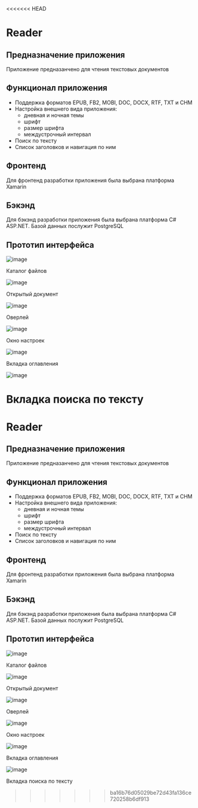 <<<<<<< HEAD
# Reader
## Предназначение приложения
Приложение предназанчено для чтения текстовых документов
## Функционал приложения
- Поддержка форматов EPUB, FB2, MOBI, DOC, DOCX, RTF, TXT и CHM
- Настройка внешнего вида приложения:
  - дневная и ночная темы
  - шрифт
  - размер шрифта
  - междустрочный интервал
- Поиск по тексту
- Список заголовков и навигация по ним
## Фронтенд
Для фронтенд разработки приложения была выбрана платформа Xamarin
## Бэкэнд
Для бэкэнд разработки приложения была выбрана платформа C# ASP.NET. Базой данных послужит PostgreSQL
## Прототип интерфейса
![image](https://github.com/user-attachments/assets/0460446a-1935-41ed-b715-4699bac4843f)

Каталог файлов

![image](https://github.com/user-attachments/assets/2eb37347-d13a-4ec6-bb9a-481ff79396f6)

Открытый документ

![image](https://github.com/user-attachments/assets/5dd2e9c2-429d-4471-936a-ea47b406878f)

Оверлей

![image](https://github.com/user-attachments/assets/5d6049cb-4f59-49d5-9e3a-15859c513e42)

Окно настроек

![image](https://github.com/user-attachments/assets/7e88cb8f-3835-4f94-897e-6b35539da8cb)

Вкладка оглавления

![image](https://github.com/user-attachments/assets/1ad64ac6-3fb1-40f6-8a18-ec7700236def)

Вкладка поиска по тексту
=======
# Reader
## Предназначение приложения
Приложение предназанчено для чтения текстовых документов
## Функционал приложения
- Поддержка форматов EPUB, FB2, MOBI, DOC, DOCX, RTF, TXT и CHM
- Настройка внешнего вида приложения:
  - дневная и ночная темы
  - шрифт
  - размер шрифта
  - междустрочный интервал
- Поиск по тексту
- Список заголовков и навигация по ним
## Фронтенд
Для фронтенд разработки приложения была выбрана платформа Xamarin
## Бэкэнд
Для бэкэнд разработки приложения была выбрана платформа C# ASP.NET. Базой данных послужит PostgreSQL
## Прототип интерфейса
![image](https://github.com/user-attachments/assets/0460446a-1935-41ed-b715-4699bac4843f)

Каталог файлов

![image](https://github.com/user-attachments/assets/2eb37347-d13a-4ec6-bb9a-481ff79396f6)

Открытый документ

![image](https://github.com/user-attachments/assets/5dd2e9c2-429d-4471-936a-ea47b406878f)

Оверлей

![image](https://github.com/user-attachments/assets/5d6049cb-4f59-49d5-9e3a-15859c513e42)

Окно настроек

![image](https://github.com/user-attachments/assets/7e88cb8f-3835-4f94-897e-6b35539da8cb)

Вкладка оглавления

![image](https://github.com/user-attachments/assets/1ad64ac6-3fb1-40f6-8a18-ec7700236def)

Вкладка поиска по тексту
>>>>>>> ba16b76d05029be72d43fa136ce720258b6df913
